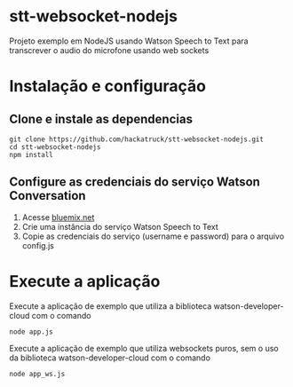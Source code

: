 # stt-websocket-nodejs
Projeto exemplo em NodeJS usando Watson Speech to Text para transcrever o audio do microfone usando web sockets

# Instalação e configuração

## Clone e instale as dependencias
```
git clone https://github.com/hackatruck/stt-websocket-nodejs.git
cd stt-websocket-nodejs
npm install
```

## Configure as credenciais do serviço Watson Conversation

1. Acesse [bluemix.net](bluemix.net)
2. Crie uma instância do serviço Watson Speech to Text
3. Copie as credenciais do serviço (username e password) para o arquivo config.js

# Execute a aplicação
Execute a aplicação de exemplo que utiliza a biblioteca watson-developer-cloud com o comando


    node app.js


Execute a aplicação de exemplo que utiliza websockets puros, sem o uso da biblioteca watson-developer-cloud com o comando

    node app_ws.js

